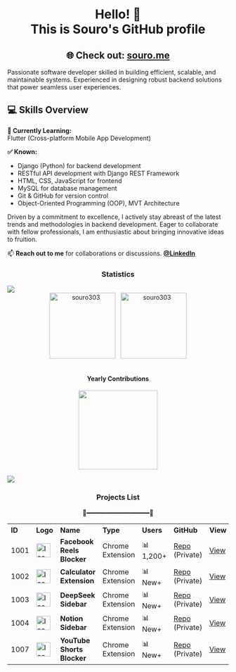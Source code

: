  <h1 align="center">Hello! 👋<br>This is Souro's GitHub profile</h1>
 <h2 align="center">
  🌐 Check out: <a href="https://souro.me" target="_blank">souro.me</a>
</h2>

  <p>Passionate software developer skilled in building efficient, scalable, and maintainable systems. Experienced in designing robust backend solutions that power seamless user experiences.</p>

  ## 💻 Skills Overview

 **🚀 Currently Learning:**  
  Flutter (Cross-platform Mobile App Development)

  **✅ Known:**  
  - Django (Python) for backend development  
  - RESTful API development with Django REST Framework  
  - HTML, CSS, JavaScript for frontend  
  - MySQL for database management  
  - Git & GitHub for version control  
  - Object-Oriented Programming (OOP), MVT Architecture


  <p>Driven by a commitment to excellence, I actively stay abreast of the latest trends and methodologies in backend
    development. Eager to collaborate with fellow professionals, I am enthusiastic about bringing innovative ideas to
    fruition.</p>

  <p>📫 <b>Reach out to me</b> for collaborations or discussions. <a href= "https://www.linkedin.com/in/souro303/"><b>@LinkedIn</b></a></p>

<h3 align="center">Statistics</h3>
<img src="https://user-images.githubusercontent.com/73097560/115834477-dbab4500-a447-11eb-908a-139a6edaec5c.gif">

<div align="center">
<img align="center" height="150em" src="https://github-readme-streak-stats.herokuapp.com/?user=souro303&theme=dark" alt="souro303" />
&nbsp;
<img align="center" height="150em" src="https://github-readme-stats.vercel.app/api/top-langs/?username=souro303&layout=compact&theme=dark" alt=souro303 />
</div>
<br>
<h4 align="center">Yearly Contributions</h4>
<p align="center">  
<img align="center" src="http://github-profile-summary-cards.vercel.app/api/cards/profile-details?username=souro303&theme=algolia" height="180em" />
</p>

<img src="https://user-images.githubusercontent.com/73097560/115834477-dbab4500-a447-11eb-908a-139a6edaec5c.gif">




<h3 align="center">Projects List</h3>
<p align="center">🎉━━━━━━━━━━━━━━━━━🎉</p>

<div align="center">

<table width="80%">
  <tr>
   <th align="left">ID</th> 
   <th align="left">Logo</th>
    <th align="left">Name</th>
    <th align="left">Type</th>
    <th align="left">Users</th>
    <th align="left">GitHub</th>
    <th align="left">View</th>
   
  </tr>

 
  <tr>
    <td>1001</td>
    <td><img src="https://lh3.googleusercontent.com/kM9j8XyHSKw1AX1U0YIVOSEQXWrpyPNoZGhk96Eq9OIPKSX_fqnCY34tPSfGfGucdY7w61s7YhFMai-NJXRcfi1gVEI=s120" width="32" height="32" alt="Icon" /></td>
    <td><strong>Facebook Reels Blocker</strong></td>
    <td>Chrome Extension</td>
    <td>📊 1,200+</td>
    <td><a href="https://github.com/souro303/1001_Facebook_reels_blocker-Extension.git" target="_blank">Repo</a> (Private)</td>
    <td><a href="https://chromewebstore.google.com/detail/facebook-reels-blocker/ilebchhcbmejmeakfnmmmhjneobllhpn?authuser=0&hl=en" target="_blank">View</a></td>
  </tr>

  <tr>
    <td>1002</td>
    <td><img src="https://lh3.googleusercontent.com/lX5udpY-uNqpWRntaKwQvve6G7o6800edvP4C5tSXAYTez6MTWWVY-pR2wWoAhOnnC7yhDH308JnbTvkI3CHs-ku=s120" width="32" height="32" alt="Icon" /></td>
    <td><strong>Calculator Extension</strong></td>
    <td>Chrome Extension</td>
    <td>📊 New+</td>
    <td><a href="https://github.com/souro303/1002_Calculator-Extension.git" target="_blank">Repo</a> (Private)</td>
    <td><a href="https://chromewebstore.google.com/detail/calculator-extension/pobhillfabemnednokgkjlfhjkmeibfp" target="_blank">View</a></td>
  </tr>

  <tr>
    <td>1003</td>
    <td><img src="https://lh3.googleusercontent.com/-xblLU9GRqU2VG6TIPif3z9qQKHCE31knN-eZPiQZ7Drgr5x6HFoTGNZW3MWiZ8n6QF2phQd1CWXJ4M5ciyQ0Sou=s120" width="32" height="32" alt="Icon" /></td>
    <td><strong>DeepSeek Sidebar</strong></td>
    <td>Chrome Extension</td>
    <td>📊 New+</td>
    <td><a href="https://github.com/souro303/1003_DeepSeek_sidebar-Extension.git" target="_blank">Repo</a> (Private)</td>
    <td><a href="https://chromewebstore.google.com/detail/deepseek-sidebar/mofamlfnlcpkopalcobmoonolagdpgdc" target="_blank">View</a></td>
  </tr>

  <tr>
    <td>1004</td>
    <td><img src="https://lh3.googleusercontent.com/agbfYyB1L-4vHgUa_5qxPfS_1IoloCJmi02tQiWI0ik9qJQifsQKLaHh7Wa5mBOV3ZbHFEGuulaStdz4zaJiSIwWnw=s120" width="32" height="32" alt="Icon" /></td>
    <td><strong>Notion Sidebar</strong></td>
    <td>Chrome Extension</td>
    <td>📊 New+</td>
    <td><a href="https://github.com/souro303/1004_Notion_sidebar-Extension.git" target="_blank">Repo</a> (Private)</td>
    <td><a href="https://chromewebstore.google.com/detail/notion-sidebar/labgncclhppjllclnfiaheagfdlbbebb" target="_blank">View</a></td>
  </tr>

  <tr>
    <td>1007</td>
    <td><img src="https://lh3.googleusercontent.com/8GoIHCFix8NtRf344LsiownjHtscj9a3uBA8w-l_fEnJsnVbF1EQYdFc9Myp9_fl0cIh2SB-lq9iMFl0s7pi5Fctdlo=s120" width="32" height="32" alt="Icon" /></td>
    <td><strong>YouTube Shorts Blocker</strong></td>
    <td>Chrome Extension</td>
    <td>📊 New+</td>
    <td><a href="https://github.com/souro303/1007_Youtube_shorts_blocker-Extension.git" target="_blank">Repo</a> (Private)</td>
    <td><a href="https://chromewebstore.google.com/detail/youtube-shorts-blocker/ncgikfbbjplcfmdeeaopkjcfnfjliedg" target="_blank">View</a></td>
  </tr>
  

  


</table>

</div>
